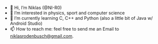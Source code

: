 - 👋 Hi, I’m Niklas (@NI-R0)
- 👀 I’m interested in physics, sport and computer science
- 🌱 I’m currently learning C, C++ and Python (also a little bit of Java w/ Android Studio)
- 📫 How to reach me: feel free to send me an Email to niklasrodenbusch@gmail.com.

<!---
NI-R0/NI-R0 is a ✨ special ✨ repository because its `README.md` (this file) appears on your GitHub profile.
You can click the Preview link to take a look at your changes.
--->
